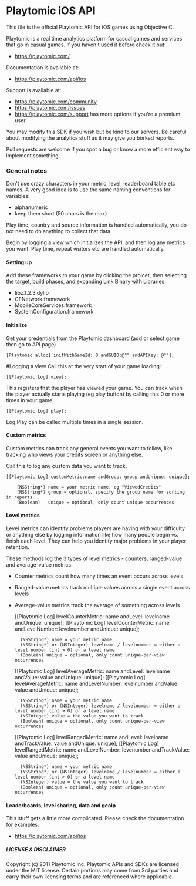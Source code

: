 # Playtomic iOS API

This file is the official Playtomic API for iOS games using Objective C. 

Playtomic is a real time analytics platform for casual games and services 
that go in casual games.  If you haven't used it before check it out:

- https://playtomic.com/

Documentation is available at:

- https://playtomic.com/api/ios

Support is available at:
	
- https://playtomic.com/community
- https://playtomic.com/issues
- https://playtomic.com/support has more options if you're a premium user
	
	
You may modify this SDK if you wish but be kind to our servers.  Be
careful about modifying the analytics stuff as it may give you 
borked reports.

Pull requests are welcome if you spot a bug or know a more efficient
way to implement something.

### General notes
Don't use crazy characters in your metric, level, leaderboard table etc 
names.  A very good idea is to use the same naming conventions for variables:

- alphanumeric
- keep them short (50 chars is the max)

Play time, country and source information is handled automatically, you do not 
need to do anything to collect that data.

Begin by logging a view which initializes the API, and then log any metrics you 
want.  Play time, repeat visitors etc are handled automatically.

#### Setting up
Add these frameworks to your game by clicking the projcet, then selecting 
the target, build phases, and expanding Link Binary with Libraries.

- libz.1.2.3.dylib
- CFNetwork.framework
- MobileCoreServices.framework
- SystemConfiguration.framework

#### Initialize
Get your credentials from the Playtomic dashboard (add or select game then go to API page)

	[Playtomic alloc] initWithGameId: 0 andGUID:@"" andAPIKey: @""]; 

#Logging a view
Call this at the very start of your game loading:

	[[Playtomic Log] view];

This registers that the player has viewed your game.  You can track when 
the player actually starts playing (eg play button) by calling this 0 or 
more times in your game:

	[[Playtomic Log] play];
	
Log.Play can be called multiple times in a single session.

#### Custom metrics
Custom metrics can track any general events you want to follow, like 
tracking who views your credits screen or anything else.

Call this to log any custom data you want to track.

	[[Playtomic Log] customMetric:name andGroup: group andUnique: unique];
	
		(NSString*)	name = your metric name, eg "ViewedCredits"
		(NSString*)	group = optional, specify the group name for sorting in reports
		(Boolean)	unique = optional, only count unique occurrences 

#### Level metrics
Level metrics can identify problems players are having with your difficulty 
or anything else by logging information like how many people begin vs. finish
each level.  They can help you identify major problems in your player retention.

These methods log the 3 types of level metrics - counters, ranged-value 
and average-value metrics.

- Counter metrics count how many times an event occurs across levels
- Ranged-value metrics track multiple values across a single event across levels
- Average-value metrics track the average of something across levels

	[[Playtomic Log] levelCounterMetric: name andLevel: levelname andUnique: unique];
	[[Playtomic Log] levelCounterMetric: name andLevelNumber: levelnumber andUnique: unique];
        
		(NSString*) name = your metric name
		(NSString*) or (NSInteger) levelname / levelnumber = either a level number (int > 0) or a level name
		(Boolean) unique = optional, only count unique-per-view occurrences

	[[Playtomic Log] levelAverageMetric: name andLevel: levelname andValue: value andUnique: unique];
    [[Playtomic Log] levelAverageMetric: name andLevelNumber: levelnumber andValue: value andUnique: unique];
        
		(NSString*) name = your metric name
		(NSString*) or (NSInteger) levelname / levelnumber = either a level number (int > 0) or a level name
		(NSInteger) value = the value you want to track
		(Boolean) unique = optional, only count unique-per-view occurrences 

	[[Playtomic Log] levelRangedMetric: name andLevel: levelname andTrackValue: value andUnique: unique];
	[[Playtomic Log] levelRangedMetric: name andLevelNumber: levenumber andTrackValue: value andUnique: unique];
        
		(NSString*) name = your metric name
		(NSString*) or (NSInteger) levelname / levelnumber = either a level number (int > 0) or a level name
		(NSInteger) value = the value you want to track
		(Boolean) unique = optional, only count unique-per-view occurrences 

#### Leaderboards, level sharing, data and geoip 
This stuff gets a little more complicated.  Please check the documentation 
for examples:

- https://playtomic.com/api/ios
	
##### LICENSE & DISCLAIMER
Copyright (c) 2011 Playtomic Inc.  Playtomic APIs and SDKs are licensed 
under the MIT license.  Certain portions may come from 3rd parties and 
carry their own licensing terms and are referenced where applicable.
